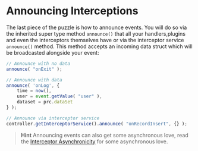 # Announcing Interceptions

The last piece of the puzzle is how to announce events. You will do so via the inherited super type method `announce()` that all your handlers,plugins and even the interceptors themselves have or via the interceptor service `announce()` method. This method accepts an incoming data struct which will be broadcasted alongside your event:

```javascript
// Announce with no data
announce( "onExit" );

// Announce with data
announce( 'onLog', {
    time = now(),
    user = event.getValue( "user" ),
    dataset = prc.dataSet
} );

// Announce via interceptor service
controller.getInterceptorService().announce( "onRecordInsert", {} );
```

> **Hint** Announcing events can also get some asynchronous love, read the [Interceptor Asynchronicity](../interceptor-asynchronicity/) for some asynchronous love.
